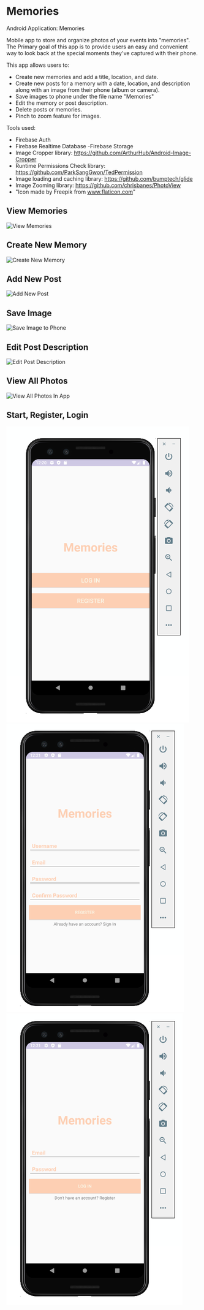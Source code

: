 # Memories
Android Application: Memories

Mobile app to store and organize photos of your events into "memories".  
The Primary goal of this app is to provide users an easy and convenient way to look back at the special moments they've captured with their phone.

This app allows users to:
 - Create new memories and add a title, location, and date. 
 - Create new posts for a memory with a date, location, and description along with an image from their phone (album or camera).
 - Save images to phone under the file name "Memories"
 - Edit the memory or post description.
 - Delete posts or memories.
 - Pinch to zoom feature for images.
 
 
 
 
 Tools used:
 - Firebase Auth
 - Firebase Realtime Database
 -Firebase Storage
 - Image Cropper library: https://github.com/ArthurHub/Android-Image-Cropper
 - Runtime Permissions Check library: https://github.com/ParkSangGwon/TedPermission
 - Image loading and caching library: https://github.com/bumptech/glide
 - Image Zooming library: https://github.com/chrisbanes/PhotoView
 - "Icon made by Freepik from www.flaticon.com"
 
 
 
 
 ## View Memories
 ![View Memories](ReadMe/viewMemory.gif)
 
 ## Create New Memory
 ![Create New Memory](ReadMe/createMemory.gif)
 
 ## Add New Post
 ![Add New Post](ReadMe/addPost.gif)
 
 ## Save Image
 ![Save Image to Phone](ReadMe/saveImage.gif)
 
 ## Edit Post Description
 ![Edit Post Description](ReadMe/editPost.gif)
 
  ## View All Photos
 ![View All Photos In App](ReadMe/viewAll.gif)
 
 
 ## Start, Register, Login
 ![start](ReadMe/start.png)
 ![register](ReadMe/register.png)
 ![login](ReadMe/login.png)
 
 
 
